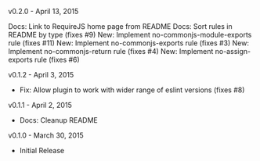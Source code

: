 v0.2.0 - April 13, 2015

Docs: Link to RequireJS home page from README
Docs: Sort rules in README by type (fixes #9)
New: Implement no-commonjs-module-exports rule (fixes #11)
New: Implement no-commonjs-exports rule (fixes #3)
New: Implement no-commonjs-return rule (fixes #4)
New: Implement no-assign-exports rule (fixes #6)

v0.1.2 - April 3, 2015

* Fix: Allow plugin to work with wider range of eslint versions (fixes #8)

v0.1.1 - April 2, 2015

* Docs: Cleanup README

v0.1.0 - March 30, 2015

* Initial Release
